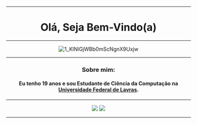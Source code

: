 <span align="center">
  
---
# Olá, Seja Bem-Vindo(a)

---
<span align="center">

![1_KlNlGjWBb0mScNgnX9Uxjw](https://user-images.githubusercontent.com/73839667/117554157-26be7e00-b02c-11eb-9ee6-1e2838c834cf.gif)

---

### Sobre mim:

#### Eu tenho 19 anos e sou Estudante de Ciência da Computação na [Universidade Federal de Lavras](https://ufla.br/).

---

<p align="center">
  <a href="https://www.instagram.com/david_j.c/" alt="Instagram">
  <img src="https://img.shields.io/badge/-Instagram-DF0174?style=for-the-badge&logo=instagram&logoColor=white&link=https://www.instagram.com/keidsondesigner/"/></a>
  
  <a href="https://www.linkedin.com/in/david-jc-5878481b6/" alt="Linkedin">
  <img src="https://img.shields.io/badge/-Linkedin-0e76a8?style=for-the-badge&logo=Linkedin&logoColor=white&link=https://www.linkedin.com/in/keidsonroby/" /></a>
  
  ---
